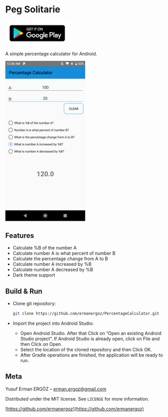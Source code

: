 # Peg Solitarie

[<img src="https://github.com/ermanergoz/PercentageCalculator/blob/master/resources/google-play-badge.png" width="200">](https://play.google.com/store/apps/details?id=com.erman.percentagecalculator)

A simple percentage calculator for Android.

<p float="center">
	<img src="https://github.com/ermanergoz/PercentageCalculator/blob/master/resources/ss1.png" height="500">
</p>

## Features

- Calculate %B of the number A
- Calculate number A is what percent of number B
- Calculate the percentage change from A to B
- Calculate number A increased by %B
- Calculate number A decreased by %B
- Dark theme support

## Build & Run

- Clone git repository:

	```sh
	git clone https://github.com/ermanergoz/PercentageCalculator.git
	```

- Import the project into Android Studio:
	- Open Android Studio. After that Click on “Open an existing Android Studio project”. If Android Studio is already open, click on File and then Click on Open.
	- Select the location of the cloned repository and then Click OK.
	- After Gradle operations are finished, the application will be ready to run.

## Meta

Yusuf Erman ERGÖZ – erman.ergoz@gmail.com

Distributed under the MIT license. See ``LICENSE`` for more information.

[https://github.com/ermanergoz](https://github.com/ermanergoz)
